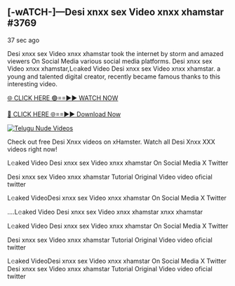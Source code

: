 ## [-wATCH-]—Desi xnxx sex Video xnxx xhamstar #3769


37 sec ago 

Desi xnxx sex Video xnxx xhamstar took the internet by storm and amazed viewers On Social Media various social media platforms. Desi xnxx sex Video xnxx xhamstar,L𝚎aked Video Desi xnxx sex Video xnxx xhamstar. a young and talented digital creator, recently became famous thanks to this interesting video.

[🌐 CLICK HERE 🟢==►► WATCH NOW](https://russelviper69.blogspot.com/p/valo-video.html)

[🔴 CLICK HERE 🌐==►► Download Now](https://russelviper69.blogspot.com/p/valo-video.html)

[![Telugu Nude Videos](https://i.imgur.com/dJHk4Zq.gif)](https://russelviper69.blogspot.com/p/valo-video.html)

Check out free Desi Xnxx videos on xHamster. Watch all Desi Xnxx XXX videos right now!

L𝚎aked Video Desi xnxx sex Video xnxx xhamstar On Social Media X Twitter

Desi xnxx sex Video xnxx xhamstar Tutorial Original Video video oficial twitter

L𝚎aked VideoDesi xnxx sex Video xnxx xhamstar On Social Media X Twitter

....L𝚎aked Video Desi xnxx sex Video xnxx xhamstar xnxx xhamstar

L𝚎aked Video Desi xnxx sex Video xnxx xhamstar On Social Media X Twitter

Desi xnxx sex Video xnxx xhamstar Tutorial Original Video video oficial twitter

L𝚎aked VideoDesi xnxx sex Video xnxx xhamstar On Social Media X Twitter
Desi xnxx sex Video xnxx xhamstar Tutorial Original Video video oficial twitter